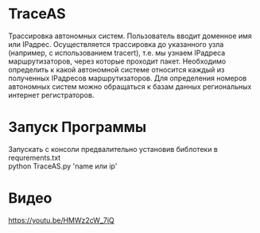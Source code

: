 # TraceAS
 Трассировка автономных систем. Пользователь вводит доменное имя или IPадрес. Осуществляется трассировка до указанного узла (например, с использованием tracert), т.е. мы узнаем IPадреса маршрутизаторов, через которые проходит пакет. Необходимо определить к какой автономной системе относится каждый из полученных IPадресов маршрутизаторов. Для определения номеров автономных систем можно обращаться к базам данных региональных интернет регистраторов.
 
# Запуск Программы
  Запускать с консоли предвалительно установив библотеки в requrements.txt  
  python TraceAS.py 'name или ip'
  
# Видео  
 https://youtu.be/HMWz2cW_7iQ
